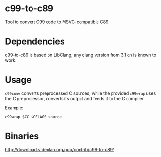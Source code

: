 c99-to-c89
==========

Tool to convert C99 code to MSVC-compatible C89

Dependencies
============

c99-to-c89 is based on LibClang; any clang version from 3.1 on is known to work.

Usage
=====

`c99conv` converts preprocessed C sources, while the provided `c99wrap` uses the C preprocessor,
converts its output and feeds it to the C compiler. 

Example:

    c99wrap $CC $CFLAGS source

Binaries
========
http://download.videolan.org/pub/contrib/c99-to-c89/
